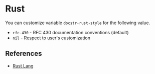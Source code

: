 # Rust

You can customize variable `docstr-rust-style` for the following value.

* `rfc-430` - RFC 430 documentation conventions (default)
* `nil` - Respect to user's customization

## References

* [Rust Lang](https://doc.rust-lang.org/rust-by-example/meta/doc.html)
